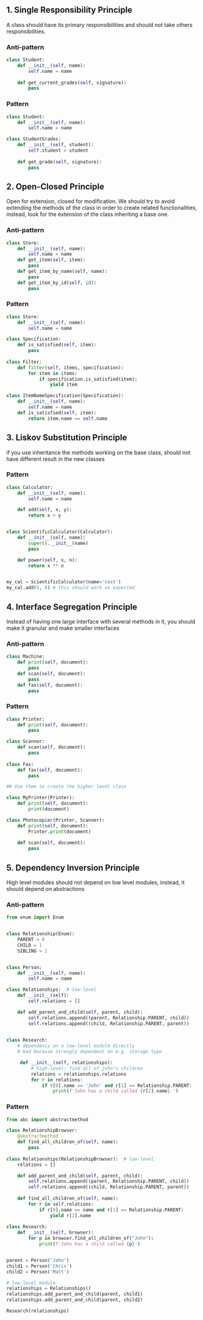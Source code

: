 ## 1. Single Responsibility Principle

A class should have its primary responsibilities and should not take others responsibilities.

### Anti-pattern
```python
class Student:
    def __init__(self, name):
        self.name = name
    
    def get_current_grades(self, signature): 
        pass
```

### Pattern

```python
class Student:
    def __init__(self, name):
        self.name = name

class StudentGrades:
    def __init__(self, student):
        self.student = student
    
    def get_grade(self, signature): 
        pass
```

## 2. Open-Closed Principle

Open for extension, closed for modification.
We should try to avoid extending the methods of the class in order to create related functionalities, instead, look for the extension of the class inheriting a base one.

### Anti-pattern
```python
class Store:
    def __init__(self, name):
        self.name = name
    def get_item(self, item):
        pass
    def get_item_by_name(self, name):
        pass
    def get_item_by_id(self, id):
        pass
```

### Pattern
```python
class Store:
    def __init__(self, name):
        self.name = name

class Specification:
    def is_satisfied(self, item):
        pass
    
class Filter:
    def filter(self, items, specification):
        for item in items:
            if specification.is_satisfied(item):
                yield item

class ItemNameSpecification(Specification):
    def __init__(self, name):
        self.name = name
    def is_satisfied(self, item):
        return item.name == self.name

```

## 3. Liskov Substitution Principle

if you use inheritance the methods working on the base class, should not have different result in the new classes

### Pattern
```python
class Calculator:
    def __init__(self, name):
        self.name = name

    def add(self, x, y):
        return x + y


class ScientificCalculator(Calculator):
    def __init__(self, name):
        super().__init__(name)
        pass

    def power(self, x, n):
        return x ** n


my_cal = ScientificCalculator(name='test')
my_cal.add(5, 6) # this should work as expected
```

## 4. Interface Segregation Principle

Instead of having one large interface with several methods in it, you should make it granular and make smaller interfaces

### Anti-pattern
```python
class Machine:
    def print(self, document):
        pass
    def scan(self, document):
        pass
    def fax(self, document):
        pass
```

### Pattern
```python
class Printer:
    def print(self, document):
        pass

class Scanner:
    def scan(self, document):
        pass
    
class Fax:
    def fax(self, document):
        pass

## Use them to create the higher level class

class MyPrinter(Printer):
    def print(self, document):
        print(document)

class Photocopier(Printer, Scanner):
    def print(self, document):
        Printer.print(document)
    
    def scan(self, document):
        pass
```

## 5. Dependency Inversion Principle

High level modules should not depend on low level modules, instead, it should depend on abstractions

### Anti-pattern
```python
from enum import Enum


class Relationship(Enum):
    PARENT = 0
    CHILD = 1
    SIBLING = 2


class Person:
    def __init__(self, name):
        self.name = name

class Relationships:  # low-level
    def __init__(self):
        self.relations = []

    def add_parent_and_child(self, parent, child):
        self.relations.append((parent, Relationship.PARENT, child))
        self.relations.append((child, Relationship.PARENT, parent))
            

class Research:
    # dependency on a low-level module directly
    # bad because strongly dependent on e.g. storage type

     def __init__(self, relationships):
         # high-level: find all of john's children
         relations = relationships.relations
         for r in relations:
             if r[0].name == 'John' and r[1] == Relationship.PARENT:
                 print(f'John has a child called {r[2].name}.')

```

### Pattern
```python
from abc import abstractmethod

class RelationshipBrowser:
    @abstractmethod
    def find_all_children_of(self, name): 
        pass
    
class Relationships(RelationshipBrowser):  # low-level
    relations = []

    def add_parent_and_child(self, parent, child):
        self.relations.append((parent, Relationship.PARENT, child))
        self.relations.append((child, Relationship.PARENT, parent))
            
    def find_all_children_of(self, name):
        for r in self.relations:
            if r[0].name == name and r[1] == Relationship.PARENT:
                yield r[2].name    
    
class Research:
    def __init__(self, browser):
        for p in browser.find_all_children_of("John"):
            print(f'John has a child called {p}')


parent = Person('John')
child1 = Person('Chris')
child2 = Person('Matt')

# low-level module
relationships = Relationships()
relationships.add_parent_and_child(parent, child1)
relationships.add_parent_and_child(parent, child2)

Research(relationships)
```